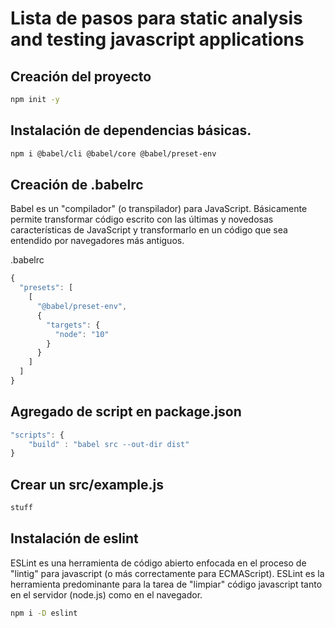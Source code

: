 # Lista de pasos para static analysis and testing javascript applications

## Creación del proyecto

```bash
npm init -y
```

## Instalación de dependencias básicas.

```bash
npm i @babel/cli @babel/core @babel/preset-env
```

## Creación de .babelrc

Babel es un "compilador" (o transpilador) para JavaScript. Básicamente permite transformar código escrito con las últimas y novedosas características de JavaScript y transformarlo en un código que sea entendido por navegadores más antiguos.

.babelrc

```javascript
{
  "presets": [
    [
      "@babel/preset-env",
      {
        "targets": {
          "node": "10"
        }
      }
    ]
  ]
}
```

## Agregado de script en package.json

```javascript
"scripts": {
    "build" : "babel src --out-dir dist"
}
```

## Crear un src/example.js

```javascript
stuff
```

## Instalación de eslint

ESLint es una herramienta de código abierto enfocada en el proceso de "lintig" para javascript (o más correctamente para ECMAScript). ESLint es la herramienta predominante para la tarea de "limpiar" código javascript tanto en el servidor (node.js) como en el navegador.

```bash
npm i -D eslint
```
